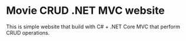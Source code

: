 # Movie CRUD .NET MVC website

This is simple website that build with C# + .NET Core MVC that perform CRUD operations.